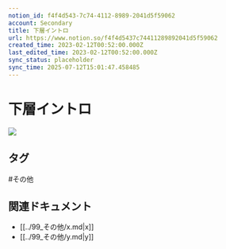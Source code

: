 ```yaml
---
notion_id: f4f4d543-7c74-4112-8989-2041d5f59062
account: Secondary
title: 下層イントロ
url: https://www.notion.so/f4f4d5437c74411289892041d5f59062
created_time: 2023-02-12T00:52:00.000Z
last_edited_time: 2023-02-12T00:52:00.000Z
sync_status: placeholder
sync_time: 2025-07-12T15:01:47.458485
---
```

# 下層イントロ

![](https://prod-files-secure.s3.us-west-2.amazonaws.com/d58fe38c-a9d4-4466-aed9-85604b7b2c6d/ff429d2b-c650-4896-9881-586b6960659c/Untitled.png?X-Amz-Algorithm=AWS4-HMAC-SHA256&X-Amz-Content-Sha256=UNSIGNED-PAYLOAD&X-Amz-Credential=ASIAZI2LB466VS7FHVFO%2F20250719%2Fus-west-2%2Fs3%2Faws4_request&X-Amz-Date=20250719T064423Z&X-Amz-Expires=3600&X-Amz-Security-Token=IQoJb3JpZ2luX2VjEIX%2F%2F%2F%2F%2F%2F%2F%2F%2F%2FwEaCXVzLXdlc3QtMiJIMEYCIQCYbldkCR%2FiNs0M9GVDkRJ7SfB3zSuFy7BOcVJUarjnawIhAPTFhJouAqquyzDx2LcgQ9sn1d02a2QfLpGZf3YzrmTIKogECJ7%2F%2F%2F%2F%2F%2F%2F%2F%2F%2FwEQABoMNjM3NDIzMTgzODA1IgwNn2MSKw7YylOWi44q3APy3cdRYo8J9eK4DnBpQXS4Mhz8hL5iHByY5uh74S6994m4eZkmkbY1iYDSLru1PVfjw510u36hBs2J1MLaEsgRCE7BZAB9GqRDvoKY91KnEzW8WcopfZvr55MVgX5rScCakW2uzQ7oyJhbRKtKnaInu0Pro2pq8X8hJeJw%2FeiLqz4GXMC3%2Bz%2Bfrq7JOnoaHBsDENdUETzQDjHFOcl%2B1hJ%2BGTGbVj2VgP6N1KQpielyNFOiEIrIXosP5AZuaNXEYSamC8cwvXkVIEwCKBYotRZOLr1XfmLzqK1oYytFWAdzIHfDqqyOXvN7SklJNB91poctsTW%2FdRRVTGyqM2UXxeMA6iIih%2FvmVcNbtPRlf2I5yQob%2FUzbcUo98FzvIJ%2FcTEJEJNgfzaF9lG7Yy8LWhl1RSQ2plTJdAo9TJ1nqdaFP0EcJRMVxB4rQ26wHI5mx483PMYydAmNWfdDjjK%2BO3kTeJ%2BiMVJHVZO46GEkdYUO%2FTYUYWqcw1JB1VxgHGQPDJ699XtrI2d8%2F37zQFiefaHCYZYIS3u%2BavbwVmXm9v%2BMUZJY0%2Fx%2BM4szgRFAi7LY0aAp8TWeTcEuSCS67ANAOjVuhARCSZVsPEMX%2FuyYYiFLhvAy3iSfvhkFbo5H3jTDgxezDBjqkAYcetF4%2BLLUmiltOnH5OBz1hMUtEdiAbM6xeApaouvIccLNdGyQLjav1Zw27po%2F4uORrr99JJkbY4SjK56Xon5%2BksCDmnTlNl9YzCTtMPziyRC8Ex5Ufhdg7w3q%2FqR0JnDlAnfjreVDz9kYeBzxcBdXPI5LQmm2XF9%2Bh2tvxGe1cATZzvuzGHQU%2FeY3ac%2FIvUcKObAcqOpVAeWkN9tDUpKE6f%2Fha&X-Amz-Signature=3fb1c62e8c46f8b25193b20debb140ef3ea3936352ae869d129ecfe7ea27234d&X-Amz-SignedHeaders=host&x-amz-checksum-mode=ENABLED&x-id=GetObject)

## タグ

#その他 

## 関連ドキュメント

- [[../99_その他/x.md|x]]
- [[../99_その他/y.md|y]]
